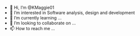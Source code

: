 - 👋 Hi, I’m @KMaggie01
- 👀 I’m interested in Software analysis, design and development
- 🌱 I’m currently learning ...
- 💞️ I’m looking to collaborate on ...
- 📫 How to reach me ...

<!---
KMaggie01/KMaggie01 is a ✨ special ✨ repository because its `README.md` (this file) appears on your GitHub profile.
You can click the Preview link to take a look at your changes.
--->
